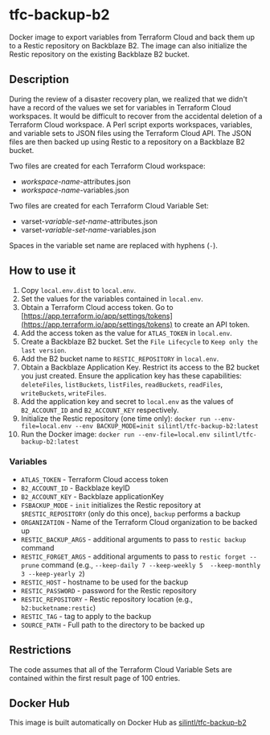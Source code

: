# tfc-backup-b2
Docker image to export variables from Terraform Cloud and back them up to a
Restic repository on Backblaze B2.
The image can also initialize the Restic repository on the existing
Backblaze B2 bucket.

## Description
During the review of a disaster recovery plan, we realized that we didn't have
a record of the values we set for variables in Terraform Cloud workspaces.
It would be difficult to recover from the accidental deletion of a Terraform
Cloud workspace.
A Perl script exports workspaces, variables, and variable sets to JSON files
using the Terraform Cloud API.
The JSON files are then backed up using Restic to a repository on a Backblaze
B2 bucket.

Two files are created for each Terraform Cloud workspace:

- _workspace-name_-attributes.json
- _workspace-name_-variables.json

Two files are created for each Terraform Cloud Variable Set:

- varset-_variable-set-name_-attributes.json
- varset-_variable-set-name_-variables.json

Spaces in the variable set name are replaced with hyphens (`-`).

## How to use it

1. Copy `local.env.dist` to `local.env`.
1. Set the values for the variables contained in `local.env`.
1. Obtain a Terraform Cloud access token. Go to [https://app.terraform.io/app/settings/tokens](https://app.terraform.io/app/settings/tokens) to create an API token.
1. Add the access token as the value for `ATLAS_TOKEN` in `local.env`.
1. Create a Backblaze B2 bucket. Set the `File Lifecycle` to `Keep only the last version`.
1. Add the B2 bucket name to `RESTIC_REPOSITORY` in `local.env`.
1. Obtain a Backblaze Application Key. Restrict its access to the B2 bucket you just created. Ensure the application key has these capabilities: `deleteFiles`, `listBuckets`, `listFiles`, `readBuckets`, `readFiles`, `writeBuckets`, `writeFiles`.
1. Add the application key and secret to `local.env` as the values of `B2_ACCOUNT_ID` and `B2_ACCOUNT_KEY` respectively.
1. Initialize the Restic repository (one time only):  `docker run --env-file=local.env --env BACKUP_MODE=init silintl/tfc-backup-b2:latest`
1. Run the Docker image:  `docker run --env-file=local.env silintl/tfc-backup-b2:latest`

### Variables

* `ATLAS_TOKEN`        - Terraform Cloud access token
* `B2_ACCOUNT_ID`      - Backblaze keyID
* `B2_ACCOUNT_KEY`     - Backblaze applicationKey
* `FSBACKUP_MODE`      - `init` initializes the Restic repository at `$RESTIC_REPOSITORY` (only do this once), `backup` performs a backup
* `ORGANIZATION`       - Name of the Terraform Cloud organization to be backed up
* `RESTIC_BACKUP_ARGS` - additional arguments to pass to `restic backup` command
* `RESTIC_FORGET_ARGS` - additional arguments to pass to `restic forget --prune` command (e.g., `--keep-daily 7 --keep-weekly 5  --keep-monthly 3 --keep-yearly 2`)
* `RESTIC_HOST`        - hostname to be used for the backup
* `RESTIC_PASSWORD`    - password for the Restic repository
* `RESTIC_REPOSITORY`  - Restic repository location (e.g., `b2:bucketname:restic`)
* `RESTIC_TAG`         - tag to apply to the backup
* `SOURCE_PATH`        - Full path to the directory to be backed up

## Restrictions
The code assumes that all of the Terraform Cloud Variable Sets are contained
within the first result page of 100 entries.

## Docker Hub
This image is built automatically on Docker Hub as [silintl/tfc-backup-b2](https://hub.docker.com/r/silintl/tfc-backup-b2/)

